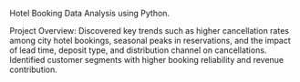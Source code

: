 Hotel Booking Data Analysis using Python.

Project Overview:
Discovered key trends such as higher cancellation rates among city hotel bookings, seasonal peaks in reservations, and the impact of lead time, deposit type, and distribution channel on cancellations. Identified customer segments with higher booking reliability and revenue contribution.

